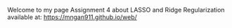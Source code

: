 Welcome to my page
Assignment 4 about LASSO and Ridge Regularization available at: https://mngan911.github.io/web/
